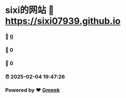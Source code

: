# sixi的网站 :link: https://sixi07939.github.io 
### :page_facing_up: [0](https://sixi07939.github.io/tag.html) 
### :speech_balloon: 0 
### :hibiscus: 0 
### :alarm_clock: 2025-02-04 19:47:26 
### Powered by :heart: [Gmeek](https://github.com/Meekdai/Gmeek)
